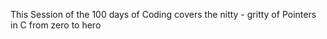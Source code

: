 This Session of the 100 days of Coding covers the nitty - gritty of Pointers in C from zero to hero
